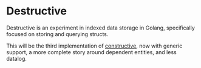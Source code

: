 # Destructive

Destructive is an experiment in indexed data storage in Golang, specifically focused on storing and querying structs.

This will be the third implementation of [constructive](https://github.com/dball/constructive), now with generic support, a more complete story around dependent entities, and less datalog.